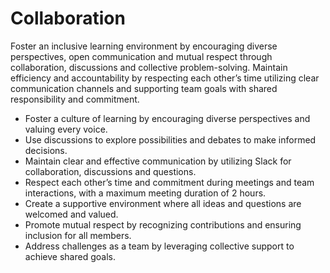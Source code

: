 # Collaboration

<!-- group norms summary -->
Foster an inclusive learning environment by encouraging
diverse perspectives, open communication and mutual
respect through collaboration, discussions and collective problem-solving.
Maintain efficiency and accountability by respecting each other’s time
utilizing clear communication channels
and supporting team goals with shared responsibility and commitment.
<!-- group norms list -->
- Foster a culture of learning by encouraging diverse perspectives and
valuing every voice.
- Use discussions to explore possibilities and debates to make informed
decisions.
- Maintain clear and effective communication by utilizing Slack for
collaboration, discussions and questions.
- Respect each other’s time and commitment during meetings and team
interactions, with a maximum meeting duration of 2 hours.
- Create a supportive environment where all ideas and questions are
welcomed and valued.
- Promote mutual respect by recognizing contributions and ensuring
inclusion for all members.
- Address challenges as a team by leveraging collective support to
achieve shared goals.
